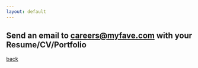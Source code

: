 ```yaml
---
layout: default
---
```


## Send an email to [careers@myfave.com]() with your Resume/CV/Portfolio

[back](./)
